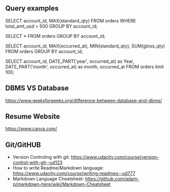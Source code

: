 
## Query examples
SELECT account_id, MAX(standard_qty)
FROM orders
WHERE total_amt_usd > 500
GROUP BY account_id;

SELECT *
FROM orders
GROUP BY account_id;

SELECT  account_id,
		MAX(occurred_at),
		MIN(standard_qty),
        SUM(gloss_qty)
FROM orders
GROUP BY account_id;


SELECT 	account_id,
		DATE_PART('year', occurred_at) as Year,
        DATE_PART('month', occurred_at) as month,
        occurred_at
FROM orders
limit 100;

## DBMS VS Database
https://www.geeksforgeeks.org/difference-between-database-and-dbms/

## Resume Website
https://www.canva.com/

## Git/GitHUB
- Version Controling with git: https://www.udacity.com/course/version-control-with-git--ud123
- How to write Readme/Markdown language: https://www.udacity.com/course/writing-readmes--ud777
- Markdown Language Cheatsheet: https://github.com/adam-p/markdown-here/wiki/Markdown-Cheatsheet